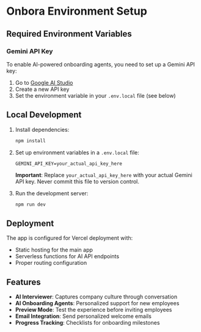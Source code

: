# Onbora Environment Setup

## Required Environment Variables

### Gemini API Key
To enable AI-powered onboarding agents, you need to set up a Gemini API key:

1. Go to [Google AI Studio](https://makersuite.google.com/app/apikey)
2. Create a new API key
3. Set the environment variable in your `.env.local` file (see below)

## Local Development

1. Install dependencies:
   ```bash
   npm install
   ```

2. Set up environment variables in a `.env.local` file:
   ```
   GEMINI_API_KEY=your_actual_api_key_here
   ```
   
   **Important**: Replace `your_actual_api_key_here` with your actual Gemini API key. Never commit this file to version control.

3. Run the development server:
   ```bash
   npm run dev
   ```

## Deployment

The app is configured for Vercel deployment with:
- Static hosting for the main app
- Serverless functions for AI API endpoints
- Proper routing configuration

## Features

- **AI Interviewer**: Captures company culture through conversation
- **AI Onboarding Agents**: Personalized support for new employees
- **Preview Mode**: Test the experience before inviting employees
- **Email Integration**: Send personalized welcome emails
- **Progress Tracking**: Checklists for onboarding milestones 